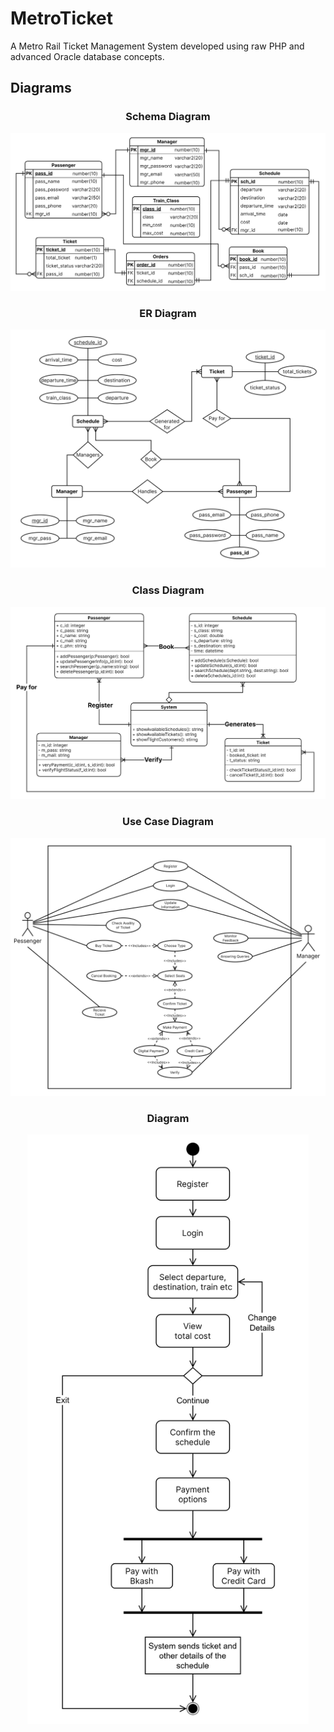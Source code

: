 # MetroTicket
A Metro Rail Ticket Management System developed using raw PHP and advanced Oracle database concepts. 

## Diagrams

<h3 align="center">Schema Diagram</h3>
<p align= "center"><img src="diagrams/MetroTicket-Schema-Diagram.png" width="700"/></p>

<h3 align="center">ER Diagram</h3>
<p align= "center"><img src="diagrams/MetroTicket-ER-Diagram.png" width="700"/></p>

<h3 align="center">Class Diagram</h3>
<p align= "center"><img src="diagrams/MetroTicket-Class-Diagram.png" width="700"/></p>

<h3 align="center">Use Case Diagram</h3>
<p align= "center"><img src="diagrams/MetroTicket-Use-Case-Diagram.png" width="700"/></p>

<h3 align="center"> Diagram</h3>
<p align= "center"><img src="diagrams/MetroTicket-Activity-Diagram.png" width="450"/></p>